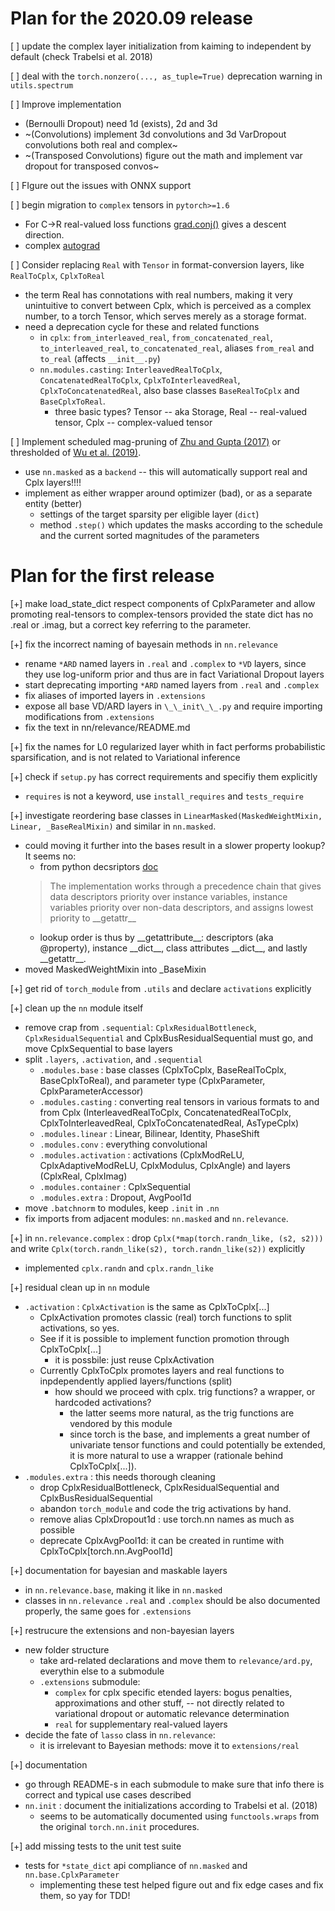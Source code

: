 # Plan for the 2020.09 release

[ ] update the complex layer initialization from kaiming to independent by default (check Trabelsi et al. 2018)

[ ] deal with the `torch.nonzero(..., as_tuple=True)` deprecation warning in `utils.spectrum`

[ ] Improve implementation
* (Bernoulli Dropout) need 1d (exists), 2d and 3d
* ~(Convolutions) implement 3d convolutions and 3d VarDropout convolutions both real and complex~
* ~(Transposed Convolutions) figure out the math and implement var dropout for transposed convos~

[ ] FIgure out the issues with ONNX support

[ ] begin migration to `complex` tensors in `pytorch>=1.6`
* For C->R real-valued loss functions [grad.conj()](https://pytorch.org/docs/master/complex_numbers.html#autograd) gives a descent direction.
* complex [autograd](https://pytorch.org/docs/master/notes/autograd.html#complex-autograd-doc)

[ ] Consider replacing `Real` with `Tensor` in format-conversion layers, like `RealToCplx`, `CplxToReal`
* the term Real has connotations with real numbers, making it very unintuitive to convert between Cplx, which is perceived as a complex number, to a torch Tensor, which serves merely as a storage format.
* need a deprecation cycle for these and related functions
  * in `cplx`: `from_interleaved_real`, `from_concatenated_real`, `to_interleaved_real`, `to_concatenated_real`, aliases `from_real` and `to_real` (affects `__init__.py`)
  * `nn.modules.casting`: `InterleavedRealToCplx`, `ConcatenatedRealToCplx`, `CplxToInterleavedReal`, `CplxToConcatenatedReal`, also base classes `BaseRealToCplx` and `BaseCplxToReal`.
    * three basic types? Tensor -- aka Storage, Real -- real-valued tensor, Cplx -- complex-valued tensor

[ ] Implement scheduled mag-pruning of [Zhu and Gupta (2017)](http://arxiv.org/abs/1710.01878) or thresholded of [Wu et al. (2019)](https://arxiv.org/abs/1903.02358).
* use `nn.masked` as a `backend` -- this will automatically support real and Cplx layers!!!!
* implement as either wrapper around optimizer (bad), or as a separate entity (better)
  * settings of the target sparsity per eligible layer (`dict`)
  * method `.step()` which updates the masks according to the schedule and the current sorted magnitudes of the parameters


# Plan for the first release

[+] make load_state_dict respect components of CplxParameter and allow promoting real-tensors to complex-tensors provided the state dict has no .real or .imag, but a correct key referring to the parameter.

[+] fix the incorrect naming of bayesain methods in `nn.relevance`
* rename `*ARD` named layers in `.real` and `.complex` to `*VD` layers, since they use log-uniform prior and thus are in fact Variational Dropout layers
* start deprecating importing `*ARD` named layers from `.real` and `.complex`
* fix aliases of imported layers in `.extensions`
* expose all base VD/ARD layers in `\_\_init\_\_.py` and require importing modifications from `.extensions`
* fix the text in nn/relevance/README.md

[+] fix the names for L0 regularized layer whith in fact performs probabilistic sparsification, and is not related to Variational inference

[+] check if `setup.py` has correct requirements and specifiy them explicitly
* `requires` is not a keyword, use `install_requires` and `tests_require`

[+] investigate reordering base classes in `LinearMasked(MaskedWeightMixin, Linear, _BaseRealMixin)` and similar in `nn.masked`.
* could moving it further into the bases result in a slower property lookup? It seems no:
  * from python decsriptors [doc](https://docs.python.org/3/howto/descriptor.html)
  > The implementation works through a precedence chain that gives data descriptors priority over instance variables, instance variables priority over non-data descriptors, and assigns lowest priority to \_\_getattr\_\_
  * lookup order is thus by \_\_getattribute\_\_: descriptors (aka @property), instance \_\_dict\_\_, class attributes \_\_dict\_\_, and lastly \_\_getattr\_\_.
* moved MaskedWeightMixin into \_BaseMixin

[+] get rid of `torch_module` from `.utils` and declare `activations` explicitly

[+] clean up the `nn` module itself
* remove crap from `.sequential`: `CplxResidualBottleneck`, `CplxResidualSequential` and CplxBusResidualSequential must go, and move CplxSequential to base layers
* split `.layers`, `.activation`, and `.sequential`
  * `.modules.base` : base classes (CplxToCplx, BaseRealToCplx, BaseCplxToReal), and parameter type (CplxParameter, CplxParameterAccessor)
  * `.modules.casting` : converting real tensors in various formats to and from Cplx (InterleavedRealToCplx, ConcatenatedRealToCplx, CplxToInterleavedReal, CplxToConcatenatedReal, AsTypeCplx)
  * `.modules.linear` : Linear, Bilinear, Identity, PhaseShift
  * `.modules.conv` : everything convolutional
  * `.modules.activation` : activations (CplxModReLU, CplxAdaptiveModReLU, CplxModulus, CplxAngle) and layers (CplxReal, CplxImag)
  * `.modules.container` : CplxSequential
  * `.modules.extra` : Dropout, AvgPool1d
* move `.batchnorm` to modules, keep `.init` in `.nn`
* fix imports from adjacent modules: `nn.masked` and `nn.relevance`.

[+] in `nn.relevance.complex` : drop `Cplx(*map(torch.randn_like, (s2, s2)))` and write `Cplx(torch.randn_like(s2), torch.randn_like(s2))` explicitly
* implemented `cplx.randn` and `cplx.randn_like`

[+] residual clean up in `nn` module
* `.activation` : `CplxActivation` is the same as CplxToCplx[...]
  * CplxActivation promotes classic (real) torch functions to split activations, so yes.
  * See if it is possible to implement function promotion through CplxToCplx[...]
    * it is possbile: just reuse CplxActivation
  * Currently CplxToCplx promotes layers and real functions to inpdependently applied layers/functions (split)
    * how should we proceed with cplx. trig functions? a wrapper, or hardcoded activations?
      * the latter seems more natural, as the trig functions are vendored by this module
      * since torch is the base, and implements a great number of univariate tensor functions and could potentially be extended, it is more natural to use a wrapper (rationale behind CplxToCplx[...]).
* `.modules.extra` : this needs thorough cleaning
  * drop CplxResidualBottleneck, CplxResidualSequential and CplxBusResidualSequential
  * abandon `torch_module` and code the trig activations by hand.
  * remove alias CplxDropout1d : use torch.nn names as much as possible
  * deprecate CplxAvgPool1d: it can be created in runtime with CplxToCplx\[torch.nn.AvgPool1d\]

[+] documentation for bayesian and maskable layers
* in `nn.relevance.base`, making it like in `nn.masked`
* classes in `nn.relevance`  `.real` and `.complex` should be also documented properly, the same goes for `.extensions`

[+] restrucure the extensions and non-bayesian layers
* new folder structure
  * take ard-related declarations and move them to `relevance/ard.py`, everythin else to a submodule
  * `.extensions` submodule:
    * `complex` for cplx specific etended layers: bogus penalties, approximations and other stuff, -- not directly related to variational dropout or automatic relevance determination
    * `real` for supplementary real-valued layers
* decide the fate of `lasso` class in `nn.relevance`:
  * it is irrelevant to Bayesian methods: move it to `extensions/real`

[+] documentation
* go through README-s in each submodule to make sure that info there is correct and typical use cases described
* `nn.init` : document the initializations according to Trabelsi et al. (2018)
  * seems to be automatically documented using `functools.wraps` from the original `torch.nn.init` procedures.

[+] add missing tests to the unit test suite
* tests for `*state_dict` api compliance of `nn.masked` and `nn.base.CplxParameter`
  * implementing these test helped figure out and fix edge cases and fix them, so yay for TDD!
